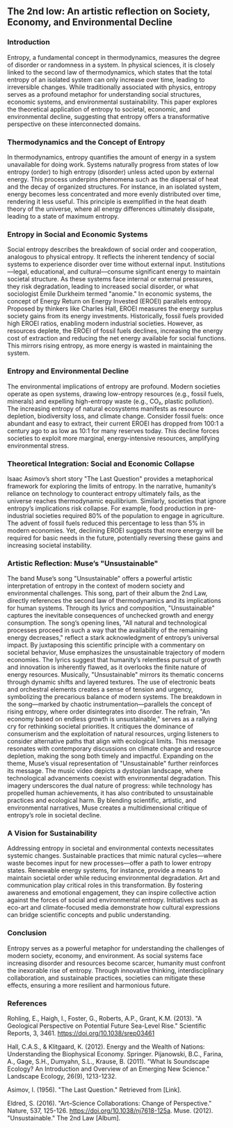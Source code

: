 ## The 2nd low: An artistic reflection on Society, Economy, and Environmental Decline

### Introduction

Entropy, a fundamental concept in thermodynamics, measures the degree of disorder or randomness in a system. In physical sciences, it is closely linked to the second law of thermodynamics, which states that the total entropy of an isolated system can only increase over time, leading to irreversible changes. While traditionally associated with physics, entropy serves as a profound metaphor for understanding social structures, economic systems, and environmental sustainability. This paper explores the theoretical application of entropy to societal, economic, and environmental decline, suggesting that entropy offers a transformative perspective on these interconnected domains.

### Thermodynamics and the Concept of Entropy
In thermodynamics, entropy quantifies the amount of energy in a system unavailable for doing work. Systems naturally progress from states of low entropy (order) to high entropy (disorder) unless acted upon by external energy. This process underpins phenomena such as the dispersal of heat and the decay of organized structures.
For instance, in an isolated system, energy becomes less concentrated and more evenly distributed over time, rendering it less useful. This principle is exemplified in the heat death theory of the universe, where all energy differences ultimately dissipate, leading to a state of maximum entropy.

### Entropy in Social and Economic Systems
Social entropy describes the breakdown of social order and cooperation, analogous to physical entropy. It reflects the inherent tendency of social systems to experience disorder over time without external input. Institutions—legal, educational, and cultural—consume significant energy to maintain societal structure. As these systems face internal or external pressures, they risk degradation, leading to increased social disorder, or what sociologist Émile Durkheim termed "anomie." In economic systems, the concept of Energy Return on Energy Invested (EROEI) parallels entropy. Proposed by thinkers like Charles Hall, EROEI measures the energy surplus society gains from its energy investments. Historically, fossil fuels provided high EROEI ratios, enabling modern industrial societies. However, as resources deplete, the EROEI of fossil fuels declines, increasing the energy cost of extraction and reducing the net energy available for social functions. This mirrors rising entropy, as more energy is wasted in maintaining the system.

### Entropy and Environmental Decline

The environmental implications of entropy are profound. Modern societies operate as open systems, drawing low-entropy resources (e.g., fossil fuels, minerals) and expelling high-entropy waste (e.g., CO₂, plastic pollution). The increasing entropy of natural ecosystems manifests as resource depletion, biodiversity loss, and climate change.
Consider fossil fuels: once abundant and easy to extract, their current EROEI has dropped from 100:1 a century ago to as low as 10:1 for many reserves today. This decline forces societies to exploit more marginal, energy-intensive resources, amplifying environmental stress.

### Theoretical Integration: Social and Economic Collapse
Isaac Asimov’s short story "The Last Question" provides a metaphorical framework for exploring the limits of entropy. In the narrative, humanity’s reliance on technology to counteract entropy ultimately fails, as the universe reaches thermodynamic equilibrium. Similarly, societies that ignore entropy’s implications risk collapse.
For example, food production in pre-industrial societies required 80% of the population to engage in agriculture. The advent of fossil fuels reduced this percentage to less than 5% in modern economies. Yet, declining EROEI suggests that more energy will be required for basic needs in the future, potentially reversing these gains and increasing societal instability.
 
### Artistic Reflection: Muse’s "Unsustainable"

The band Muse’s song "Unsustainable" offers a powerful artistic interpretation of entropy in the context of modern society and environmental challenges. This song, part of their album the 2nd Law, directly references the second law of thermodynamics and its implications for human systems. Through its lyrics and composition, "Unsustainable" captures the inevitable consequences of unchecked growth and energy consumption.
The song’s opening lines, "All natural and technological processes proceed in such a way that the availability of the remaining energy decreases," reflect a stark acknowledgment of entropy’s universal impact. By juxtaposing this scientific principle with a commentary on societal behavior, Muse emphasizes the unsustainable trajectory of modern economies. The lyrics suggest that humanity’s relentless pursuit of growth and innovation is inherently flawed, as it overlooks the finite nature of energy resources.
Musically, "Unsustainable" mirrors its thematic concerns through dynamic shifts and layered textures. The use of electronic beats and orchestral elements creates a sense of tension and urgency, symbolizing the precarious balance of modern systems. The breakdown in the song—marked by chaotic instrumentation—parallels the concept of rising entropy, where order disintegrates into disorder.
The refrain, "An economy based on endless growth is unsustainable," serves as a rallying cry for rethinking societal priorities. It critiques the dominance of consumerism and the exploitation of natural resources, urging listeners to consider alternative paths that align with ecological limits. This message resonates with contemporary discussions on climate change and resource depletion, making the song both timely and impactful.
Expanding on the theme, Muse’s visual representation of "Unsustainable" further reinforces its message. The music video depicts a dystopian landscape, where technological advancements coexist with environmental degradation. This imagery underscores the dual nature of progress: while technology has propelled human achievements, it has also contributed to unsustainable practices and ecological harm. By blending scientific, artistic, and environmental narratives, Muse creates a multidimensional critique of entropy’s role in societal decline.

### A Vision for Sustainability
Addressing entropy in societal and environmental contexts necessitates systemic changes. Sustainable practices that mimic natural cycles—where waste becomes input for new processes—offer a path to lower entropy states. Renewable energy systems, for instance, provide a means to maintain societal order while reducing environmental degradation.
Art and communication play critical roles in this transformation. By fostering awareness and emotional engagement, they can inspire collective action against the forces of social and environmental entropy. Initiatives such as eco-art and climate-focused media demonstrate how cultural expressions can bridge scientific concepts and public understanding.

### Conclusion
Entropy serves as a powerful metaphor for understanding the challenges of modern society, economy, and environment. As social systems face increasing disorder and resources become scarcer, humanity must confront the inexorable rise of entropy. Through innovative thinking, interdisciplinary collaboration, and sustainable practices, societies can mitigate these effects, ensuring a more resilient and harmonious future.




### References
Rohling, E., Haigh, I., Foster, G., Roberts, A.P., Grant, K.M. (2013). "A Geological Perspective on Potential Future Sea-Level Rise." Scientific Reports, 3, 3461. https://doi.org/10.1038/srep03461

Hall, C.A.S., & Klitgaard, K. (2012). Energy and the Wealth of Nations: Understanding the Biophysical Economy. Springer.
Pijanowski, B.C., Farina, A., Gage, S.H., Dumyahn, S.L., Krause, B. (2011). "What Is Soundscape Ecology? An Introduction and Overview of an Emerging New Science." Landscape Ecology, 26(9), 1213-1232.

Asimov, I. (1956). "The Last Question." Retrieved from [Link].

Eldred, S. (2016). "Art–Science Collaborations: Change of Perspective." Nature, 537, 125-126. https://doi.org/10.1038/nj7618-125a.
Muse. (2012). "Unsustainable." The 2nd Law [Album].

